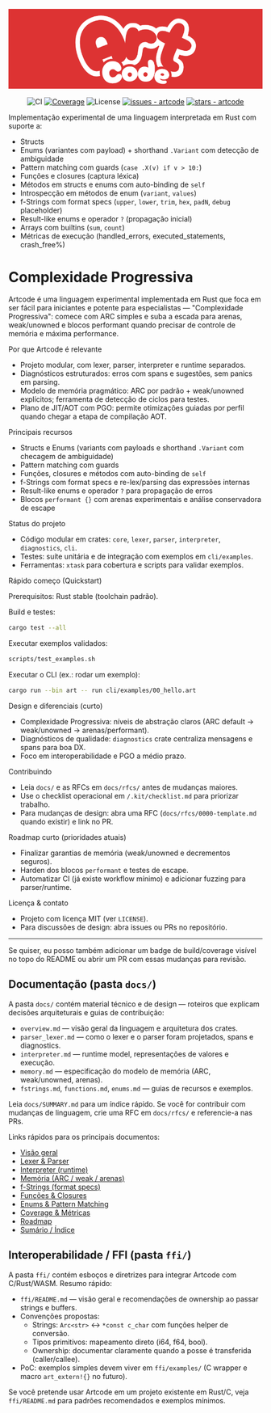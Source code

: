 ![Banner](/banner.png)
<p align="center">
	<img alt="CI" src="https://github.com/kitsuneislife/artcode/actions/workflows/ci.yml/badge.svg" />
	<a href="docs/coverage.md"><img alt="Coverage" src="https://img.shields.io/badge/Coverage-docs-blue.svg" /></a>
	<img alt="License" src="https://img.shields.io/badge/license-MIT-blue.svg" />
	<a href="https://github.com/kitsuneislife/artcode/issues"><img alt="issues - artcode" src="https://img.shields.io/github/issues/kitsuneislife/artcode" /></a>
	<a href="https://github.com/kitsuneislife/artcode"><img alt="stars - artcode" src="https://img.shields.io/github/stars/kitsuneislife/artcode?style=social" /></a>
</p>

Implementação experimental de uma linguagem interpretada em Rust com suporte a:

- Structs
- Enums (variantes com payload) + shorthand `.Variant` com detecção de ambiguidade
- Pattern matching com guards (`case .X(v) if v > 10:`)
- Funções e closures (captura léxica)
- Métodos em structs e enums com auto-binding de `self`
- Introspecção em métodos de enum (`variant`, `values`)
- f-Strings com format specs (`upper`, `lower`, `trim`, `hex`, `padN`, `debug` placeholder)
- Result-like enums e operador `?` (propagação inicial)
- Arrays com builtins (`sum`, `count`)
- Métricas de execução (handled_errors, executed_statements, crash_free%)

# Complexidade Progressiva

Artcode é uma linguagem experimental implementada em Rust que foca em ser
fácil para iniciantes e potente para especialistas — "Complexidade Progressiva":
comece com ARC simples e suba a escada para arenas, weak/unowned e blocos
performant quando precisar de controle de memória e máxima performance.

Por que Artcode é relevante
- Projeto modular, com lexer, parser, interpreter e runtime separados.
- Diagnósticos estruturados: erros com spans e sugestões, sem panics em parsing.
- Modelo de memória pragmático: ARC por padrão + weak/unowned explícitos;
	ferramenta de detecção de ciclos para testes.
- Plano de JIT/AOT com PGO: permite otimizações guiadas por perfil quando
	chegar a etapa de compilação AOT.

Principais recursos
- Structs e Enums (variants com payloads e shorthand `.Variant` com checagem de ambiguidade)
- Pattern matching com guards
- Funções, closures e métodos com auto-binding de `self`
- f-Strings com format specs e re-lex/parsing das expressões internas
- Result-like enums e operador `?` para propagação de erros
- Blocos `performant {}` com arenas experimentais e análise conservadora de escape

Status do projeto
- Código modular em crates: `core`, `lexer`, `parser`, `interpreter`, `diagnostics`, `cli`.
- Testes: suíte unitária e de integração com exemplos em `cli/examples`.
- Ferramentas: `xtask` para cobertura e scripts para validar exemplos.

Rápido começo (Quickstart)

Prerequisitos: Rust stable (toolchain padrão).

Build e testes:
```bash
cargo test --all
```

Executar exemplos validados:
```bash
scripts/test_examples.sh
```

Executar o CLI (ex.: rodar um exemplo):
```bash
cargo run --bin art -- run cli/examples/00_hello.art
```

Design e diferenciais (curto)
- Complexidade Progressiva: níveis de abstração claros (ARC default → weak/unowned → arenas/performant).
- Diagnósticos de qualidade: `diagnostics` crate centraliza mensagens e spans para boa DX.
- Foco em interoperabilidade e PGO a médio prazo.

Contribuindo
- Leia `docs/` e as RFCs em `docs/rfcs/` antes de mudanças maiores.
- Use o checklist operacional em `/.kit/checklist.md` para priorizar trabalho.
- Para mudanças de design: abra uma RFC (`docs/rfcs/0000-template.md` quando existir) e link no PR.

Roadmap curto (prioridades atuais)
- Finalizar garantias de memória (weak/unowned e decrementos seguros).
- Harden dos blocos `performant` e testes de escape.
- Automatizar CI (já existe workflow mínimo) e adicionar fuzzing para parser/runtime.

Licença & contato
- Projeto com licença MIT (ver `LICENSE`).
- Para discussões de design: abra issues ou PRs no repositório.

---

Se quiser, eu posso também adicionar um badge de build/coverage visível no topo do README
ou abrir um PR com essas mudanças para revisão.

## Documentação (pasta `docs/`)

A pasta `docs/` contém material técnico e de design — roteiros que explicam decisões
arquiteturais e guias de contribuição:

- `overview.md` — visão geral da linguagem e arquitetura dos crates.
- `parser_lexer.md` — como o lexer e o parser foram projetados, spans e diagnostics.
- `interpreter.md` — runtime model, representações de valores e execução.
- `memory.md` — especificação do modelo de memória (ARC, weak/unowned, arenas).
- `fstrings.md`, `functions.md`, `enums.md` — guias de recursos e exemplos.

Leia `docs/SUMMARY.md` para um índice rápido. Se você for contribuir com mudanças de linguagem,
crie uma RFC em `docs/rfcs/` e referencie-a nas PRs.

Links rápidos para os principais documentos:

- [Visão geral](docs/overview.md)
- [Lexer & Parser](docs/parser_lexer.md)
- [Interpreter (runtime)](docs/interpreter.md)
- [Memória (ARC / weak / arenas)](docs/memory.md)
- [f-Strings (format specs)](docs/fstrings.md)
- [Funções & Closures](docs/functions.md)
- [Enums & Pattern Matching](docs/enums.md)
- [Coverage & Métricas](docs/coverage.md)
- [Roadmap](docs/roadmap.md)
- [Sumário / Índice](docs/SUMMARY.md)

## Interoperabilidade / FFI (pasta `ffi/`)

A pasta `ffi/` contém esboços e diretrizes para integrar Artcode com C/Rust/WASM.
Resumo rápido:

- `ffi/README.md` — visão geral e recomendações de ownership ao passar strings e buffers.
- Convenções propostas:
	- Strings: `Arc<str>` ↔︎ `*const c_char` com funções helper de conversão.
	- Tipos primitivos: mapeamento direto (i64, f64, bool).
	- Ownership: documentar claramente quando a posse é transferida (caller/callee).
- PoC: exemplos simples devem viver em `ffi/examples/` (C wrapper e macro `art_extern!{}` no futuro).

Se você pretende usar Artcode em um projeto existente em Rust/C, veja `ffi/README.md`
para padrões recomendados e exemplos mínimos.

